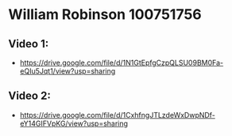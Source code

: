 # William Robinson 100751756

## Video 1:
- https://drive.google.com/file/d/1N1GtEpfgCzpQLSU09BM0Fa-eQIu5Jqt1/view?usp=sharing
## Video 2:
- https://drive.google.com/file/d/1CxhfngJTLzdeWxDwpNDf-eY14GIFVpKG/view?usp=sharing
